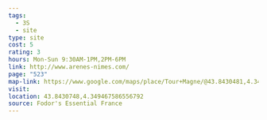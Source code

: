 ```yaml
---
tags:
  - 3S
  - site
type: site
cost: 5
rating: 3
hours: Mon-Sun 9:30AM-1PM,2PM-6PM
link: http://www.arenes-nimes.com/
page: "523"
map-link: https://www.google.com/maps/place/Tour+Magne/@43.8430481,4.3467817,17z/data=!3m1!4b1!4m6!3m5!1s0x12b42d98926fae2d:0x3764fffcc05ca727!8m2!3d43.8430443!4d4.3493566!16s%2Fg%2F122v8f2q?entry=ttu&g_ep=EgoyMDI0MTAwMi4xIKXMDSoASAFQAw%3D%3D
visit: 
location: 43.8430748,4.349467586556792
source: Fodor's Essential France
---
```

